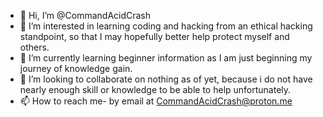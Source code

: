 - 👋 Hi, I’m @CommandAcidCrash
- 👀 I’m interested in learning coding and hacking from an ethical hacking standpoint, so that I may hopefully better help protect myself and others.
- 🌱 I’m currently learning beginner information as I am just beginning my journey of knowledge gain.
- 💞️ I’m looking to collaborate on nothing as of yet, because i do not have nearly enough skill or knowledge to be able to help unfortunately.
- 📫 How to reach me- by email at CommandAcidCrash@proton.me
